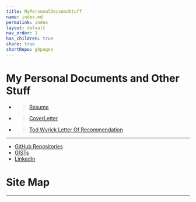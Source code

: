 ```yaml
---
title: MyPersonalDocsAndStuff
name: index.md
permalink: index
layout: default
nav_order: 1
has_children: true
share: true
shortRepo: ghpages
---
```


# My Personal Documents and Other Stuff

- > <a href="/JobPrep/assets/documents/bpaxtonresume.docx" download target="_blank">Resume</a>
- > <a href="/JobPrep/assets/documents/CoverLetter.rtf" download>CoverLetter</a>
- > [Tod Wyrick Letter Of Recommendation](/GitHubPages/LetterOfRecommendation)

---

- [GitHub Repositories](https://github.com/14paxton?tab=repositories)
- [GISTs](https://gist.github.com/14paxton)
- [LinkedIn](https://www.linkedin.com/in/paxtonbrandon/)

# Site Map

<div id="insertion"></div>
<!--
//http path
//const pathToHTML = "https://raw.githubusercontent.com/14paxton/14paxton.github.io/master/assets/HTMLSnippets/Nav.html";
-->
<script>
const pathToHTML = '/assets/HTMLSnippets/Nav.html';
async function fetchHTMLFile(path) {
return await fetch(path);
}
async function loadHTML() {
console.log(navigator.userAgent);
if (/(iphone|android|blackberry|webos)/i.test(navigator.userAgent)){
      const promise = await fetchHTMLFile(pathToHTML);
    document.querySelector('#insertion').innerHTML = await promise.text();
}
}
function ready(fn) {
if (document.readyState !== 'loading') {
fn();
}
else {
document.addEventListener('DOMContentLoaded', fn);
}
}
ready(loadHTML);
</script>

---